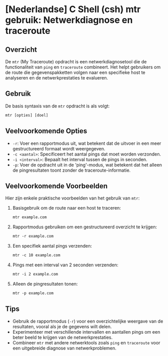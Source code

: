 # [Nederlandse] C Shell (csh) mtr gebruik: Netwerkdiagnose en traceroute

## Overzicht
De `mtr` (My Traceroute) opdracht is een netwerkdiagnosetool die de functionaliteit van `ping` en `traceroute` combineert. Het helpt gebruikers om de route die gegevenspakketten volgen naar een specifieke host te analyseren en de netwerkprestaties te evalueren.

## Gebruik
De basis syntaxis van de `mtr` opdracht is als volgt:

```csh
mtr [opties] [doel]
```

## Veelvoorkomende Opties
- `-r`: Voer een rapportmodus uit, wat betekent dat de uitvoer in een meer gestructureerd formaat wordt weergegeven.
- `-c <aantal>`: Specificeert het aantal pings dat moet worden verzonden.
- `-i <interval>`: Bepaalt het interval tussen de pings in seconden.
- `-p`: Voer de opdracht uit in de 'ping'-modus, wat betekent dat het alleen de pingresultaten toont zonder de traceroute-informatie.

## Veelvoorkomende Voorbeelden
Hier zijn enkele praktische voorbeelden van het gebruik van `mtr`:

1. Basisgebruik om de route naar een host te traceren:
    ```csh
    mtr example.com
    ```

2. Rapportmodus gebruiken om een gestructureerd overzicht te krijgen:
    ```csh
    mtr -r example.com
    ```

3. Een specifiek aantal pings verzenden:
    ```csh
    mtr -c 10 example.com
    ```

4. Pings met een interval van 2 seconden verzenden:
    ```csh
    mtr -i 2 example.com
    ```

5. Alleen de pingresultaten tonen:
    ```csh
    mtr -p example.com
    ```

## Tips
- Gebruik de rapportmodus (`-r`) voor een overzichtelijke weergave van de resultaten, vooral als je de gegevens wilt delen.
- Experimenteer met verschillende intervallen en aantallen pings om een beter beeld te krijgen van de netwerkprestaties.
- Combineer `mtr` met andere netwerktools zoals `ping` en `traceroute` voor een uitgebreide diagnose van netwerkproblemen.